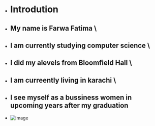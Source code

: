 -    # Introdution

-    ## My name is Farwa Fatima \
-    ## I am currently studying computer science \
-    ## I did my alevels from Bloomfield Hall \
-    ## I am curreently living in karachi \
-    ## I see myself as a bussiness women in upcoming years after my graduation
- ![image](https://github.com/user-attachments/assets/22b784a7-8be8-4163-a43f-124c617d8f64)

